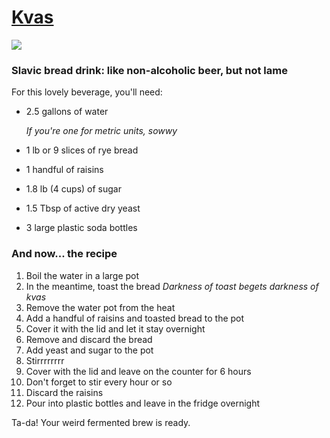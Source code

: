 # [Kvas](https://natashaskitchen.com/angelinas-easy-bread-kvas-recipe/)
![](https://blog.eva.ua/wp-content/webp-express/webp-images/doc-root/wp-content/uploads/2024/07/01-YAk-prigotuvati-smachnij-domashnij-kvas.jpg.webp)
### Slavic bread drink: like non-alcoholic beer, but not lame
For this lovely beverage, you'll need:
- 2.5 gallons of water
    
    *If you're one for metric units, sowwy*
- 1 lb or 9 slices of rye bread
- 1 handful of raisins</li>
- 1.8 lb (4 cups) of sugar</li>
- 1.5 Tbsp of active dry yeast
- 3 large plastic soda bottles
### And now... the recipe
1. Boil the water in a large pot
1. In the meantime, toast the bread
            *Darkness of toast begets darkness of kvas*
1. Remove the water pot from the heat
1. Add a handful of raisins and toasted bread to the pot
1. Cover it with the lid and let it stay overnight
1. Remove and discard the bread
1. Add yeast and sugar to the pot
1. Stirrrrrrrr
1. Cover with the lid and leave on the counter for 6 hours
1. Don't forget to stir every hour or so
1. Discard the raisins
1. Pour into plastic bottles and leave in the fridge overnight

Ta-da! Your weird fermented brew is ready.